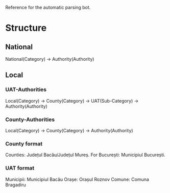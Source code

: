 Reference for the automatic parsing bot.

# Structure

## National
National(Category) -> Authority(Authority)

## Local
### UAT-Authorities
Local(Category) -> County(Category) -> UAT(Sub-Category) -> Authority(Authority)

### County-Authorities
Local(Category) -> County(Category) -> Authority(Authority)

### County format
Counties: Județul Bacău/Județul Mureș.
For București: Municipiul București.

### UAT format
Municipii: Municipiul Bacău
Orașe: Orașul Roznov
Comune: Comuna Bragadiru